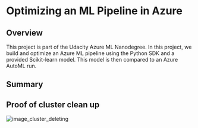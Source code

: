 # Optimizing an ML Pipeline in Azure

## Overview

This project is part of the Udacity Azure ML Nanodegree.
In this project, we build and optimize an Azure ML pipeline using the Python SDK and a provided Scikit-learn model.
This model is then compared to an Azure AutoML run.

## Summary









## Proof of cluster clean up



![image_cluster_deleting](https://github.com/dinaAbdelrahman/Optimize_ML_pipeline_Azure/tree/main/snaps_project/cluster_deleting.png)


```python

```
